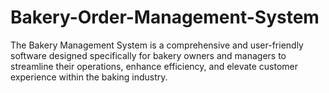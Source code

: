 # Bakery-Order-Management-System
The Bakery Management System is a comprehensive and user-friendly software designed specifically for bakery owners and managers to streamline their operations, enhance efficiency, and elevate customer experience within the baking industry.
